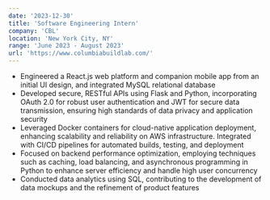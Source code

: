 ```yaml
---
date: '2023-12-30'
title: 'Software Engineering Intern'
company: 'CBL'
location: 'New York City, NY'
range: 'June 2023 - August 2023'
url: 'https://www.columbiabuildlab.com/'
---
```


- Engineered a React.js web platform and companion mobile app from an initial UI design, and integrated MySQL relational database
- Developed secure, RESTful APIs using Flask and Python, incorporating OAuth 2.0 for robust user authentication and JWT for secure data transmission, ensuring high standards of data privacy and application security
- Leveraged Docker containers for cloud-native application deployment, enhancing scalability and reliability on AWS infrastructure. Integrated with CI/CD pipelines for automated builds, testing, and deployment
- Focused on backend performance optimization, employing techniques such as caching, load balancing, and asynchronous programming in Python to enhance server efficiency and handle high user concurrency
- Conducted data analytics using SQL, contributing to the development of data mockups and the refinement of product features
